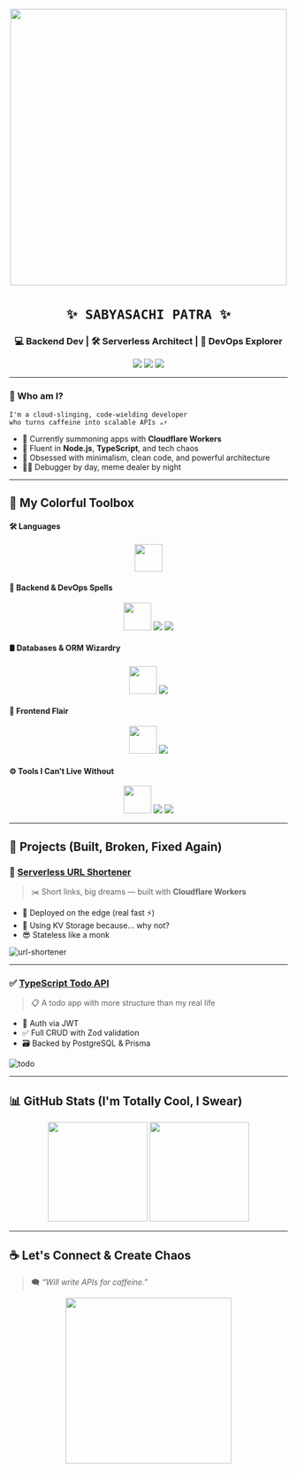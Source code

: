 
<p align="center">
  <img src="https://media.giphy.com/media/v1.Y2lkPTc5MGI3NjExcDhhaXF3OXhyMzI4OWhmemsxc3d5cjV4cWZqN3RlbmpvaHpjd3Q3NSZlcD12MV9naWZzX3NlYXJjaCZjdD1n/93UOscPyDH8cdRfSaT/giphy.gif" width="500"/>
</p>

<h1 align="center"><code>✨ SABYASACHI PATRA ✨</code></h1>
<h3 align="center">💻 Backend Dev | 🛠️ Serverless Architect | 🎩 DevOps Explorer</h3>

<p align="center">
  <a href="mailto:xyz6173@gmail.com"><img src="https://img.shields.io/badge/Gmail-DM%20Me-red?style=for-the-badge&logo=gmail&logoColor=white" /></a>
  <a href="https://linkedin.com/in/sabyasachi"><img src="https://img.shields.io/badge/LinkedIn-Resume%20But%20Make%20It%20Social-blue?style=for-the-badge&logo=linkedin&logoColor=white" /></a>
  <a href="https://github.com/Sabyasachi987"><img src="https://img.shields.io/badge/GitHub-Lurking%20Here-black?style=for-the-badge&logo=github&logoColor=white" /></a>
</p>

---

### 🔮 Who am I?

```ascii
I'm a cloud-slinging, code-wielding developer
who turns caffeine into scalable APIs ☕⚡
```

- 🧙 Currently summoning apps with **Cloudflare Workers**
- 🔧 Fluent in **Node.js**, **TypeScript**, and tech chaos
- 🌈 Obsessed with minimalism, clean code, and powerful architecture
- 🤹‍♂️ Debugger by day, meme dealer by night

---

## 🎨 My Colorful Toolbox

#### 🛠️ Languages

<p align="center">
  <img src="https://skillicons.dev/icons?i=typescript,javascript,nodejs" height="50" />
</p>

#### 🔮 Backend & DevOps Spells

<p align="center">
  <img src="https://skillicons.dev/icons?i=express,cloudflare" height="50" />
  <img src="https://img.shields.io/badge/Serverless-black?style=for-the-badge&logo=serverless&logoColor=white"/>
  <img src="https://img.shields.io/badge/JWT-Tokens-yellow?style=for-the-badge&logo=jsonwebtokens"/>
</p>

#### 🛢️ Databases & ORM Wizardry

<p align="center">
  <img src="https://skillicons.dev/icons?i=postgres,mongodb" height="50" />
  <img src="https://img.shields.io/badge/Prisma-Magic%20ORM-blueviolet?style=for-the-badge&logo=prisma"/>
</p>

#### 💅 Frontend Flair

<p align="center">
  <img src="https://skillicons.dev/icons?i=react,tailwind" height="50" />
  <img src="https://img.shields.io/badge/Recoil-State%20Mastery-0f62fe?style=for-the-badge"/>
</p>

#### ⚙️ Tools I Can’t Live Without

<p align="center">
  <img src="https://skillicons.dev/icons?i=docker,git,github,postman" height="50" />
  <img src="https://img.shields.io/badge/Zod-Type%20Safety-purple?style=for-the-badge"/>
  <img src="https://img.shields.io/badge/Monorepo-Life-green?style=for-the-badge"/>
</p>

---

## 🧪 Projects (Built, Broken, Fixed Again)

### 🔗 [Serverless URL Shortener](https://github.com/Sabyasachi987/serverless-url-shortener)

> ✂️ Short links, big dreams — built with **Cloudflare Workers**

- 📍 Deployed on the edge (real fast ⚡)
- 💾 Using KV Storage because... why not?
- 😎 Stateless like a monk

![url-shortener](https://media.giphy.com/media/Npdl9kOaKFJHuRCBGx/giphy.gif?cid=ecf05e47a48kep0dovbfwhbou25am5ly6k43l2g6yoj2cli5&ep=v1_gifs_search&rid=giphy.gif&ct=g)

---

### ✅ [TypeScript Todo API](https://github.com/Sabyasachi987/typescript-todo)

> 📋 A todo app with more structure than my real life

- 🔐 Auth via JWT
- ✅ Full CRUD with Zod validation
- 🗃️ Backed by PostgreSQL & Prisma

![todo](https://media.giphy.com/media/v1.Y2lkPTc5MGI3NjExeDEzZWF0eHl0dnlwZm16bWhrdHA1bWM3eXNhb3kyd3k2bjRyYTJ1aiZlcD12MV9naWZzX3NlYXJjaCZjdD1n/26ufnwz3wDUli7GU0/giphy.gif)

---

## 📊 GitHub Stats (I'm Totally Cool, I Swear)

<p align="center">
  <img src="https://github-readme-stats.vercel.app/api?username=Sabyasachi987&show_icons=true&theme=tokyonight&hide_title=true" height="180" />
  <img src="https://github-readme-stats.vercel.app/api/top-langs/?username=Sabyasachi987&layout=compact&theme=tokyonight" height="180"/>
</p>

---

## ☕ Let's Connect & Create Chaos

> 🗨️ *“Will write APIs for caffeine.”*

<p align="center">
  <img src="https://media.giphy.com/media/3oriO0OEd9QIDdllqo/giphy.gif" width="300"/>
</p>
